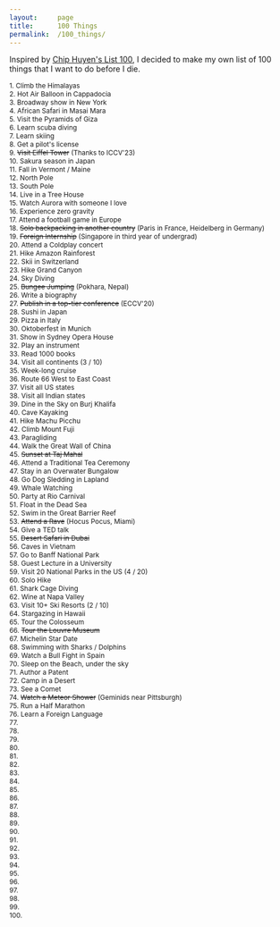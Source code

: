 ```yaml
---
layout:     page
title:      100 Things
permalink:  /100_things/
---
```


<style type="text/css">
    strong {
        color: #3498db;
        font-weight: 400;
    }
    blockquote {
        padding: 0px 23px;
    }
</style>

Inspired by <a href="https://huyenchip.com/list-100/">Chip Huyen's List 100</a>, I decided to make my own list of 100 things that I want to do before I die.

<span style="font-size: 85%;">1. Climb the Himalayas</span><br>
<span style="font-size: 85%;">2. Hot Air Balloon in Cappadocia</span><br>
<span style="font-size: 85%;">3. Broadway show in New York</span><br>
<span style="font-size: 85%;">4. African Safari in Masai Mara</span><br>
<span style="font-size: 85%;">5. Visit the Pyramids of Giza</span><br>
<span style="font-size: 85%;">6. Learn scuba diving</span><br>
<span style="font-size: 85%;">7. Learn skiing</span><br>
<span style="font-size: 85%;">8. Get a pilot's license</span><br>
<span style="font-size: 85%;">9. <s>Visit Eiffel Tower</s> (Thanks to ICCV'23)</span><br>
<span style="font-size: 85%;">10. Sakura season in Japan</span><br>
<span style="font-size: 85%;">11. Fall in Vermont / Maine</span><br>
<span style="font-size: 85%;">12. North Pole</span><br>
<span style="font-size: 85%;">13. South Pole</span><br>
<span style="font-size: 85%;">14. Live in a Tree House</span><br>
<span style="font-size: 85%;">15. Watch Aurora with someone I love</span><br>
<span style="font-size: 85%;">16. Experience zero gravity</span><br>
<span style="font-size: 85%;">17. Attend a football game in Europe</span><br>
<span style="font-size: 85%;">18. <s>Solo backpacking in another country</s> (Paris in France, Heidelberg in Germany)</span><br>
<span style="font-size: 85%;">19. <s>Foreign Internship</s> (Singapore in third year of undergrad)</span><br>
<span style="font-size: 85%;">20. Attend a Coldplay concert</span><br>
<span style="font-size: 85%;">21. Hike Amazon Rainforest</span><br>
<span style="font-size: 85%;">22. Skii in Switzerland</span><br>
<span style="font-size: 85%;">23. Hike Grand Canyon</span><br>
<span style="font-size: 85%;">24. Sky Diving</span><br>
<span style="font-size: 85%;">25. <s>Bungee Jumping</s> (Pokhara, Nepal)</span><br>
<span style="font-size: 85%;">26. Write a biography</span><br>
<span style="font-size: 85%;">27. <s>Publish in a top-tier conference</s> (ECCV'20)</span><br>
<span style="font-size: 85%;">28. Sushi in Japan</span><br>
<span style="font-size: 85%;">29. Pizza in Italy</span><br>
<span style="font-size: 85%;">30. Oktoberfest in Munich</span><br>
<span style="font-size: 85%;">31. Show in Sydney Opera House</span><br>
<span style="font-size: 85%;">32. Play an instrument</span><br>
<span style="font-size: 85%;">33. Read 1000 books</span><br>
<span style="font-size: 85%;">34. Visit all continents (3 / 10)</span><br>
<span style="font-size: 85%;">35. Week-long cruise</span><br>
<span style="font-size: 85%;">36. Route 66 West to East Coast</span><br>
<span style="font-size: 85%;">37. Visit all US states</span><br>
<span style="font-size: 85%;">38. Visit all Indian states</span><br>
<span style="font-size: 85%;">39. Dine in the Sky on Burj Khalifa</span><br>
<span style="font-size: 85%;">40. Cave Kayaking</span><br>
<span style="font-size: 85%;">41. Hike Machu Picchu</span><br>
<span style="font-size: 85%;">42. Climb Mount Fuji</span><br>
<span style="font-size: 85%;">43. Paragliding</span><br>
<span style="font-size: 85%;">44. Walk the Great Wall of China</span><br>
<span style="font-size: 85%;">45. <s>Sunset at Taj Mahal</s></span><br>
<span style="font-size: 85%;">46. Attend a Traditional Tea Ceremony</span><br>
<span style="font-size: 85%;">47. Stay in an Overwater Bungalow</span><br>
<span style="font-size: 85%;">48. Go Dog Sledding in Lapland </span><br>
<span style="font-size: 85%;">49. Whale Watching</span><br>
<span style="font-size: 85%;">50. Party at Rio Carnival</span><br>
<span style="font-size: 85%;">51. Float in the Dead Sea</span><br>
<span style="font-size: 85%;">52. Swim in the Great Barrier Reef</span><br>
<span style="font-size: 85%;">53. <s>Attend a Rave</s> (Hocus Pocus, Miami)</span><br>
<span style="font-size: 85%;">54. Give a TED talk</span><br>
<span style="font-size: 85%;">55. <s>Desert Safari in Dubai</s></span><br>
<span style="font-size: 85%;">56. Caves in Vietnam</span><br>
<span style="font-size: 85%;">57. Go to Banff National Park</span><br>
<span style="font-size: 85%;">58. Guest Lecture in a University</span><br>
<span style="font-size: 85%;">59. Visit 20 National Parks in the US (4 / 20)</span><br>
<span style="font-size: 85%;">60. Solo Hike</span><br>
<span style="font-size: 85%;">61. Shark Cage Diving</span><br>
<span style="font-size: 85%;">62. Wine at Napa Valley</span><br>
<span style="font-size: 85%;">63. Visit 10+ Ski Resorts (2 / 10)</span><br>
<span style="font-size: 85%;">64. Stargazing in Hawaii</span><br>
<span style="font-size: 85%;">65. Tour the Colosseum</span><br>
<span style="font-size: 85%;">66. <s>Tour the Louvre Museum</s></span><br>
<span style="font-size: 85%;">67. Michelin Star Date</span><br>
<span style="font-size: 85%;">68. Swimming with Sharks / Dolphins</span><br>
<span style="font-size: 85%;">69. Watch a Bull Fight in Spain</span><br>
<span style="font-size: 85%;">70. Sleep on the Beach, under the sky</span><br>
<span style="font-size: 85%;">71. Author a Patent</span><br>
<span style="font-size: 85%;">72. Camp in a Desert</span><br>
<span style="font-size: 85%;">73. See a Comet</span><br>
<span style="font-size: 85%;">74. <s>Watch a Meteor Shower</s> (Geminids near Pittsburgh)</span><br>
<span style="font-size: 85%;">75. Run a Half Marathon</span><br>
<span style="font-size: 85%;">76. Learn a Foreign Language</span><br>
<span style="font-size: 85%;">77. </span><br>
<span style="font-size: 85%;">78. </span><br>
<span style="font-size: 85%;">79. </span><br>
<span style="font-size: 85%;">80. </span><br>
<span style="font-size: 85%;">81. </span><br>
<span style="font-size: 85%;">82. </span><br>
<span style="font-size: 85%;">83. </span><br>
<span style="font-size: 85%;">84. </span><br>
<span style="font-size: 85%;">85. </span><br>
<span style="font-size: 85%;">86. </span><br>
<span style="font-size: 85%;">87. </span><br>
<span style="font-size: 85%;">88. </span><br>
<span style="font-size: 85%;">89. </span><br>
<span style="font-size: 85%;">90. </span><br>
<span style="font-size: 85%;">91. </span><br>
<span style="font-size: 85%;">92. </span><br>
<span style="font-size: 85%;">93. </span><br>
<span style="font-size: 85%;">94. </span><br>
<span style="font-size: 85%;">95. </span><br>
<span style="font-size: 85%;">96. </span><br>
<span style="font-size: 85%;">97. </span><br>
<span style="font-size: 85%;">98. </span><br>
<span style="font-size: 85%;">99. </span><br>
<span style="font-size: 85%;">100. </span><br>
